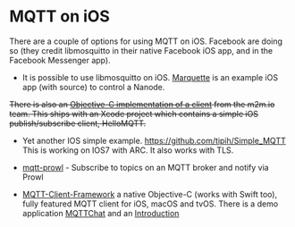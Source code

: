 # MQTT on iOS

There are a couple of options for using MQTT on iOS. Facebook are doing so (they credit libmosquitto in their native Facebook iOS app, and in the Facebook Messenger app).

* It is possible to use libmosquitto on iOS. [Marquette](https://github.com/njh/marquette) is an example iOS app (with source) to control a Nanode.

~~There is also an [Objective-C implementation of a client](https://github.com/m2mIO/mqttIO-objC) from the m2m.io team. This ships with an Xcode project which contains a simple iOS publish/subscribe client, HelloMQTT.~~

* Yet another IOS simple example. https://github.com/tipih/Simple_MQTT
This is working on IOS7 with ARC. It also works with TLS.


*  [mqtt-prowl](https://github.com/jpmens/mqtt-prowl) - Subscribe to topics on an MQTT broker and notify via Prowl

* [MQTT-Client-Framework](https://github.com/ckrey/MQTT-Client-Framework) a native Objective-C (works with Swift too), fully featured MQTT client for iOS, macOS and tvOS. There is a demo application [MQTTChat](https://github.com/ckrey/MQTTChat) and an [Introduction](http://www.hivemq.com/blog/mqtt-client-library-encyclopedia-mqtt-client-framework)
